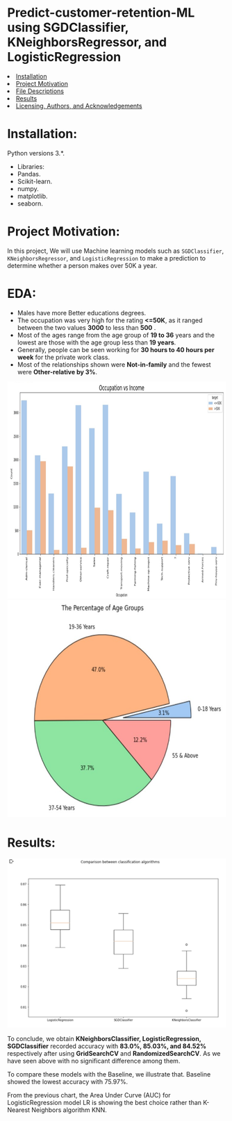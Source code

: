 # Predict-customer-retention-ML using SGDClassifier, KNeighborsRegressor, and LogisticRegression
<li><a href="#Installation">Installation</a></li>
<li><a href="#Project Motivation">Project Motivation</a></li>
<li><a href="#EDA">File Descriptions</a></li>
<li><a href="#Results">Results</a></li>
<li><a href="#Licensing, Authors, and Acknowledgements">Licensing, Authors, and Acknowledgements</a></li>


<a id='Installation'></a>
# Installation:
Python versions 3.*.

- Libraries:
- Pandas.
- Scikit-learn.
- numpy.
- matplotlib.
- seaborn.

<a id='Project Motivation'></a>
# Project Motivation:
In this project, We will use Machine learning models such as  `SGDClassifier`, `KNeighborsRegressor`, and `LogisticRegression` to make a prediction to determine whether a person makes over 50K a year.

<a id='EDA'></a>
# EDA:

- Males have more Better educations degrees.
- The occupation was very high for the rating **<=50K**, as it ranged between the two values **3000** to less than **500** .
- Most of the ages range from the age group of **19 to 36** years and the lowest are those with the age group less than **19 years**.
- Generally, people can be seen working for **30 hours to 40 hours per week** for the private work class.
- Most of the relationships shown were **Not-in-family** and the fewest were **Other-relative by 3%**.

<img width="600" height="500" src="plot1.jpg">
<img width="600" height="500" src="plot2.jpg">



<a id='Results'></a>
# Results:

![](plot3.jpg)

To conclude, we obtain **KNeighborsClassifier, LogisticRegression, SGDClassifier** recorded accuracy with **83.0%, 85.03%, and 84.52%** respectively after using **GridSearchCV** and **RandomizedSearchCV**. As we have seen above with no significant difference among them.

To compare these models with the Baseline, we illustrate that. Baseline showed the lowest accuracy with 75.97%.

From the previous chart, the Area Under Curve (AUC) for LogisticRegression model LR is showing the best choice rather than K-Nearest Neighbors algorithm KNN.









